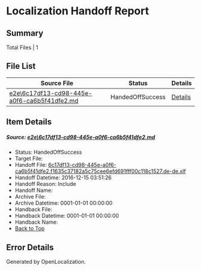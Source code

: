 # <a name='report-top'></a> Localization Handoff Report

## Summary
 Total Files | 1

## File List
 Source File | Status | Details 
 ----------- | ------ | ------- 
 [e2e\6c17df13-cd98-445e-a0f6-ca6b5f41dfe2.md](https://github.com/OpenLocalizationTestOrg/ol-test0/blob/5d45c1b33e31ec946532643943e31f6710f0f19c/e2e/6c17df13-cd98-445e-a0f6-ca6b5f41dfe2.md) | HandedOffSuccess | [Details](#6f7030840ec8321f00cd219715a5c3a137914d8d5)

## Item Details
##### <a name='6f7030840ec8321f00cd219715a5c3a137914d8d5'></a> Source: [e2e\6c17df13-cd98-445e-a0f6-ca6b5f41dfe2.md](https://github.com/OpenLocalizationTestOrg/ol-test0/blob/5d45c1b33e31ec946532643943e31f6710f0f19c/e2e/6c17df13-cd98-445e-a0f6-ca6b5f41dfe2.md)
* Status: HandedOffSuccess
* Target File: 
* Handoff File: [6c17df13-cd98-445e-a0f6-ca6b5f41dfe2.f1635c37182a5c75cee6efd691fff00c118c1527.de-de.xlf](https://github.com/OpenLocalizationTestOrg/ol-test0-handoff/blob/08aa4aa89b1a18388d797796d5e4b1dcc97c8231/ol-handoff/OpenLocalizationTestOrg/ol-test0-dede/xinjiang/ht/6c17df13-cd98-445e-a0f6-ca6b5f41dfe2.f1635c37182a5c75cee6efd691fff00c118c1527.de-de.xlf)
* Handoff Datetime: 2016-12-15 03:51:26
* Handoff Reason: Include
* Handoff Name: 
* Archive File: 
* Archive Datetime: 0001-01-01 00:00:00
* Handback File: 
* Handback Datetime: 0001-01-01 00:00:00
* Handback Name: 
* [Back to Top](#report-top)


## Error Details

Generated by OpenLocalization.
